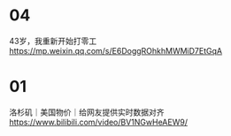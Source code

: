 
# 04

43岁，我重新开始打零工 https://mp.weixin.qq.com/s/E6DoggROhkhMWMiD7EtGqA

# 01

洛杉矶｜美国物价｜给网友提供实时数据对齐 https://www.bilibili.com/video/BV1NGwHeAEW9/
